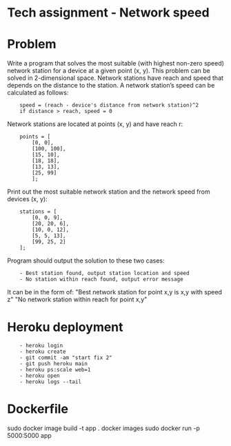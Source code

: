 
# Tech assignment - Network speed

# Problem
Write a program that solves the most suitable (with highest non-zero speed) network station for a device at a given point (x, y).
This problem can be solved in 2-dimensional space. Network stations have reach and speed that depends on the distance to the station.
A network station’s speed can be calculated as follows:

        speed = (reach - device's distance from network station)^2
        if distance > reach, speed = 0

Network stations are located at points (x, y) and have reach r:

        points = [
            [0, 0],
            [100, 100],
            [15, 10],
            [18, 18],
            [13, 13],
            [25, 99]
            ];


Print out the most suitable network station and the network speed from devices (x, y):

        stations = [
            [0, 0, 9],
            [20, 20, 6],
            [10, 0, 12],  
            [5, 5, 13],
            [99, 25, 2]
        ];


Program should output the solution to these two cases:

        - Best station found, output station location and speed
        - No station within reach found, output error message

It can be in the form of:
    "Best network station for point x,y is x,y with speed z"
    "No network station within reach for point x,y"

# Heroku deployment
        - heroku login
        - heroku create
        - git commit -am "start fix 2"    
        - git push heroku main
        - heroku ps:scale web=1
        - heroku open
        - heroku logs --tail    

# Dockerfile
sudo docker image build -t app .
docker images
sudo docker run -p  5000:5000 app


